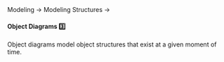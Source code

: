 <link rel="stylesheet" href="{{baseUrl}}/css/textbook.css">

<div class="website-content">

<div id="path">Modeling &rarr; Modeling Structures &rarr;</div>

<div id="title">

#### Object Diagrams :three:

</div>

<div id="body">

Object diagrams model object structures that exist at a given moment of time.

<dynamic-panel src="../../../uml/objectDiagrams/objectStructures/embed.md" header="UML: Object Diagrams: Object Structures" is-open></dynamic-panel>

</div>

<div id="extras">
</div>

</div>
